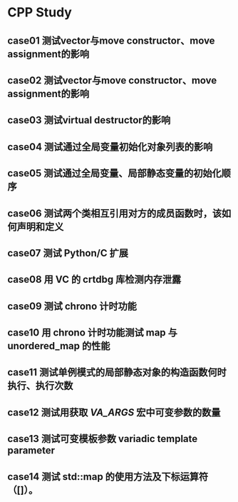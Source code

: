# CPP Study

## case01 测试vector与move constructor、move assignment的影响

## case02 测试vector与move constructor、move assignment的影响

## case03 测试virtual destructor的影响

## case04 测试通过全局变量初始化对象列表的影响

## case05 测试通过全局变量、局部静态变量的初始化顺序

## case06 测试两个类相互引用对方的成员函数时，该如何声明和定义

## case07 测试 Python/C 扩展

## case08 用 VC 的 crtdbg 库检测内存泄露

## case09 测试 chrono 计时功能

## case10 用 chrono 计时功能测试 map 与 unordered_map 的性能

## case11 测试单例模式的局部静态对象的构造函数何时执行、执行次数

## case12 测试用获取 _VA_ARGS_ 宏中可变参数的数量

## case13 测试可变模板参数 variadic template parameter

## case14 测试 std::map 的使用方法及下标运算符（[]）。
